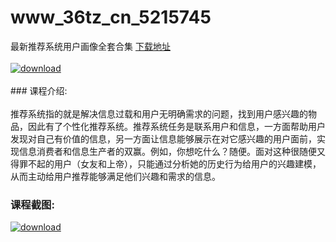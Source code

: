 # www_36tz_cn_5215745
最新推荐系统用户画像全套合集
[下载地址](http://www.36tz.cn/article/5215745 "下载地址")
<br/></br>[![download](http://36tz.cn/muke_img/2020_10_2-56-300x208.png "下载地址")](http://www.36tz.cn/article/5215745 "下载地址")
<br/></br>### 课程介绍:<br/></br>推荐系统指的就是解决信息过载和用户无明确需求的问题，找到用户感兴趣的物品，因此有了个性化推荐系统。推荐系统任务是联系用户和信息，一方面帮助用户发现对自己有价值的信息，另一方面让信息能够展示在对它感兴趣的用户面前，实现信息消费者和信息生产者的双赢。例如，你想吃什么？随便。面对这种很随便又得罪不起的用户（女友和上帝），只能通过分析她的历史行为给用户的兴趣建模，从而主动给用户推荐能够满足他们兴趣和需求的信息。

### 课程截图:
[![download](http://36tz.cn/muke_img/2020_10_1-60.png "下载地址")](http://www.36tz.cn/article/5215745 "下载地址")
